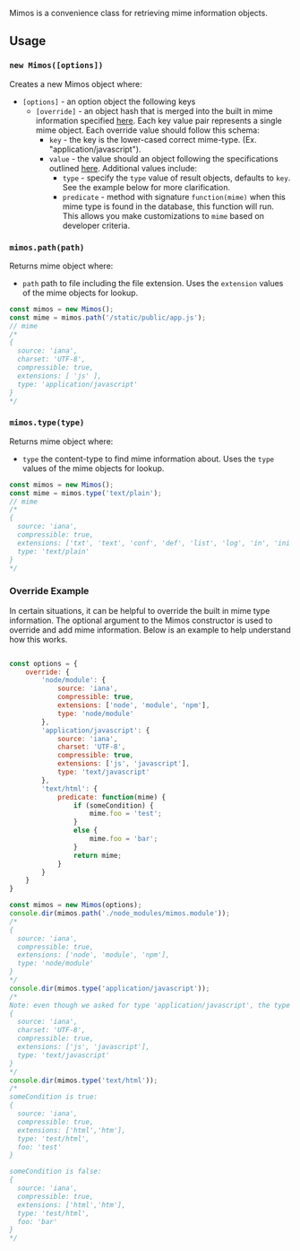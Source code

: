 
Mimos is a convenience class for retrieving mime information objects.

## Usage

### `new Mimos([options])`

Creates a new Mimos object where:

- `[options]` - an option object the following keys
    - `[override]` - an object hash that is merged into the built in mime information specified [here](https://github.com/jshttp/mime-db). Each key value pair represents a single mime object. Each override value should follow this schema:
        - `key` - the key is the lower-cased correct mime-type. (Ex. "application/javascript").
        - `value` - the value should an object following the specifications outlined [here](https://github.com/jshttp/mime-db#data-structure). Additional values include:
          - `type` - specify the `type` value of result objects, defaults to `key`. See the example below for more clarification.
          - `predicate` - method with signature `function(mime)` when this mime type is found in the database, this function will run. This allows you make customizations to `mime` based on developer criteria.

### `mimos.path(path)`

Returns mime object where:

- `path` path to file including the file extension. Uses the `extension` values of the mime objects for lookup.

```js
const mimos = new Mimos();
const mime = mimos.path('/static/public/app.js');
// mime
/*
{
  source: 'iana',
  charset: 'UTF-8',
  compressible: true,
  extensions: [ 'js' ],
  type: 'application/javascript'
}
*/
```

### `mimos.type(type)`

Returns mime object where:

- `type` the content-type to find mime information about. Uses the `type` values of the mime objects for lookup.

```js
const mimos = new Mimos();
const mime = mimos.type('text/plain');
// mime
/*
{
  source: 'iana',
  compressible: true,
  extensions: ['txt', 'text', 'conf', 'def', 'list', 'log', 'in', 'ini'],
  type: 'text/plain'
}
*/
```

### Override Example

In certain situations, it can be helpful to override the built in mime type information. The optional argument to the Mimos constructor is used to override and add mime information. Below is an example to help understand how this works.

```js

const options = {
    override: {
        'node/module': {
            source: 'iana',
            compressible: true,
            extensions: ['node', 'module', 'npm'],
            type: 'node/module'
        },
        'application/javascript': {
            source: 'iana',
            charset: 'UTF-8',
            compressible: true,
            extensions: ['js', 'javascript'],
            type: 'text/javascript'
        },
        'text/html': {
            predicate: function(mime) {
                if (someCondition) {
                    mime.foo = 'test';
                }
                else {
                    mime.foo = 'bar';
                }
                return mime;
            }
        }
    }
}

const mimos = new Mimos(options);
console.dir(mimos.path('./node_modules/mimos.module'));
/*
{
  source: 'iana',
  compressible: true,
  extensions: ['node', 'module', 'npm'],
  type: 'node/module'
}
*/
console.dir(mimos.type('application/javascript'));
/*
Note: even though we asked for type 'application/javascript', the type value is 'text/javascript' because of the override. Always use the proper content-type for retrieval.
{
  source: 'iana',
  charset: 'UTF-8',
  compressible: true,
  extensions: ['js', 'javascript'],
  type: 'text/javascript'
}
*/
console.dir(mimos.type('text/html'));
/*
someCondition is true:
{
  source: 'iana',
  compressible: true,
  extensions: ['html','htm'],
  type: 'test/html',
  foo: 'test'
}

someCondition is false:
{
  source: 'iana',
  compressible: true,
  extensions: ['html','htm'],
  type: 'test/html',
  foo: 'bar'
}
*/
```
